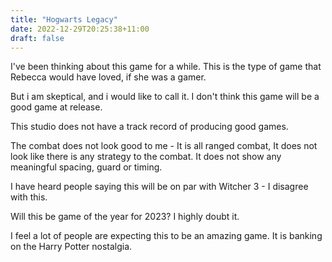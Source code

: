 ```yaml
---
title: "Hogwarts Legacy"
date: 2022-12-29T20:25:38+11:00
draft: false 
---
```

I've been thinking about this game for a while.
This is the type of game that Rebecca would have loved, if she was a gamer. 

But i am skeptical, and i would like to call it. I don't think this game will be a good game at release. 

This studio does not have a track record of producing good games.

The combat does not look good to me - It is all ranged combat,
It does not look like there is any strategy to the combat. 
It does not show any meaningful spacing, guard or timing. 

I have heard people saying this will be on par with Witcher 3 - I disagree with this. 

Will this be game of the year for 2023? I highly doubt it.

I feel a lot of people are expecting this to be an amazing game. It is banking on the Harry Potter nostalgia. 

